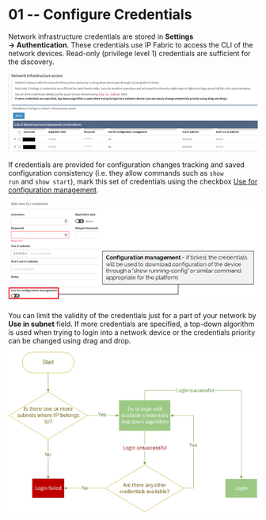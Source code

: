 # 01 -- Configure Credentials

Network infrastructure credentials are stored in **Settings → Authentication**. These credentials use IP Fabric to access the CLI of the network devices. Read-only (privilege level 1) credentials are sufficient for the discovery.

![Network credentials](credentials.png)

If credentials are provided for configuration changes tracking and saved configuration consistency (i.e. they allow commands such as `show run` and `show start`), mark this set of credentials using the checkbox [Use for configuration management](Configuration).

![Network credentials](credentials_cfg_mgmt.png)

You can limit the validity of the credentials just for a part of your network by **Use in subnet** field. If more credentials are specified, a top-down algorithm is used when trying to login into a network device or the credentials priority can be changed using drag and drop.

![Network credentials flow](credentials_flow.jpg)
